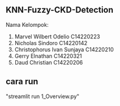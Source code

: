 ## KNN-Fuzzy-CKD-Detection

Nama Kelompok:
1. Marvel Wilbert Odelio C14220223
2. Nicholas Sindoro C14220142
3. Christophorus Ivan Sunjaya C14220210
4. Gerry Elnathan C14220321
5. Daud Christian C14220206 

## cara run 
"streamlit run 1_Overview.py"
